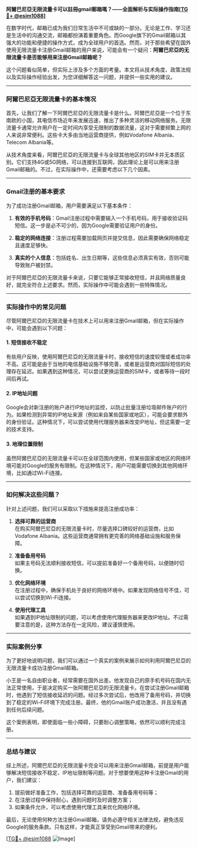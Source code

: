 **阿爾巴尼亞无限流量卡可以註冊gmail郵箱嗎？——全面解析与实际操作指南[[TG💪+ @esim1088](https://t.me/s/esim1088)]**

在数字时代，邮箱已成为我们日常生活中不可或缺的一部分。无论是工作、学习还是生活中的沟通交流，邮箱都扮演着重要角色。而Google旗下的Gmail邮箱以其强大的功能和便捷的操作方式，成为全球用户的首选。然而，对于那些希望在国外使用无限流量卡注册Gmail邮箱的用户来说，可能会有一个疑问：**阿爾巴尼亞的无限流量卡是否能够用来注册Gmail邮箱呢？**

这个问题看似简单，但实际上涉及多个方面的考量。本文将从技术角度、政策法规以及实际操作经验出发，为您详细解答这一问题，并提供一些实用的建议。

---

### 阿爾巴尼亞无限流量卡的基本情况

首先，让我们了解一下阿爾巴尼亞的无限流量卡是什么。阿爾巴尼亞是一个位于东南欧的小国，其电信市场近年来发展迅速，推出了多种灵活的移动网络服务。无限流量卡通常允许用户在一定时间内享受无限制的数据流量，这对于需要频繁上网的人来说非常便利。这些卡大多由当地运营商提供，例如Vodafone Albania、Telecom Albania等。

从技术角度来看，阿爾巴尼亞的无限流量卡与全球其他地区的SIM卡并无本质区别。它们支持4G或5G网络，可以连接到互联网，因此理论上是可以用来注册Gmail邮箱的。不过，在实际操作中，还需要考虑以下几个因素。

---

### Gmail注册的基本要求

为了成功注册Gmail邮箱，用户需要满足以下基本条件：

1. **有效的手机号码**：Gmail注册过程中需要输入一个手机号码，用于接收验证码短信。这一步是必不可少的，因为Google需要验证用户的身份。
   
2. **稳定的网络连接**：注册过程需要加载网页并提交信息，因此需要确保网络稳定且速度足够快。

3. **真实的个人信息**：包括姓名、出生日期等，这些信息必须真实有效，否则可能导致账户被封禁。

对于阿爾巴尼亞的无限流量卡来说，只要它能够正常接收短信，并且网络质量良好，就完全符合上述要求。然而，实际操作中可能会遇到一些特殊情况。

---

### 实际操作中的常见问题

尽管阿爾巴尼亞的无限流量卡在技术上可以用来注册Gmail邮箱，但在实际操作中，可能会遇到以下问题：

#### 1. 短信接收不稳定
有些用户反映，使用阿爾巴尼亞的无限流量卡时，接收短信的速度较慢或者成功率不高。这可能是由于当地的电信基础设施不够完善，或者是运营商对国际短信的处理存在延迟。如果遇到这种情况，可以尝试更换运营商的SIM卡，或者等待一段时间后再试。

#### 2. IP地址问题
Google会对新注册的账户进行IP地址的监控，以防止批量注册垃圾邮件账户的行为。如果检测到异常的IP地址来源（例如来自某些国家或地区），可能会要求额外的身份验证。这种情况下，可以尝试使用代理服务器来改变IP地址，但这需要一定的技术支持。

#### 3. 地理位置限制
虽然阿爾巴尼亞的无限流量卡可以在全球范围内使用，但某些国家或地区的网络环境可能对Google的服务有限制。在这种情况下，用户可能需要切换到其他网络环境，比如通过Wi-Fi连接。

---

### 如何解决这些问题？

针对上述问题，我们可以采取以下措施来提高注册成功率：

1. **选择可靠的运营商**  
   在购买阿爾巴尼亞的无限流量卡时，尽量选择口碑较好的运营商，比如Vodafone Albania。这些运营商通常拥有更完善的网络基础设施和服务保障。

2. **准备备用号码**  
   如果主号码无法顺利接收短信，可以提前准备好一个备用号码，以便随时切换。

3. **优化网络环境**  
   在注册过程中，确保手机处于良好的网络环境中。如果发现网络信号不佳，可以尝试切换到Wi-Fi连接。

4. **使用代理工具**  
   如果遇到IP地址限制的问题，可以考虑使用代理服务器来更改IP地址。不过需要注意的是，这种方法存在一定风险，建议谨慎使用。

---

### 实际案例分享

为了更好地说明问题，我们可以通过一个真实的案例来展示如何利用阿爾巴尼亞的无限流量卡成功注册Gmail邮箱。

小王是一名自由职业者，经常需要在国外出差。他发现自己的原手机号码在国内无法正常使用，于是决定购买一张阿爾巴尼亞的无限流量卡。在尝试注册Gmail邮箱时，他遇到了短信接收延迟的问题。经过多次尝试后，他改用了备用号码，并切换到了稳定的Wi-Fi环境下完成注册。最终，他的Gmail账户成功激活，并且没有遇到任何后续问题。

这个案例表明，即使面临一些小障碍，只要耐心调整策略，依然可以顺利完成注册。

---

### 总结与建议

综上所述，阿爾巴尼亞的无限流量卡完全可以用来注册Gmail邮箱，前提是用户能够解决短信接收不稳定、IP地址限制等问题。对于想要使用这种卡注册Gmail的用户，我们建议：

1. 提前做好准备工作，包括选择可靠的运营商、准备备用号码等；
2. 在注册过程中保持耐心，遇到问题时及时调整方案；
3. 如果条件允许，可以考虑使用代理工具来优化网络环境。

最后，无论使用何种方法注册Gmail邮箱，请务必遵守相关法律法规，避免违反Google的服务条款。只有这样，才能真正享受到Gmail带来的便利。

[[TG💪+ @esim1088](https://t.me/s/esim1088) ![Image](https://i.postimg.cc/4NQfJmqS/Snipaste-2025-05-13-00-14-12.png)]